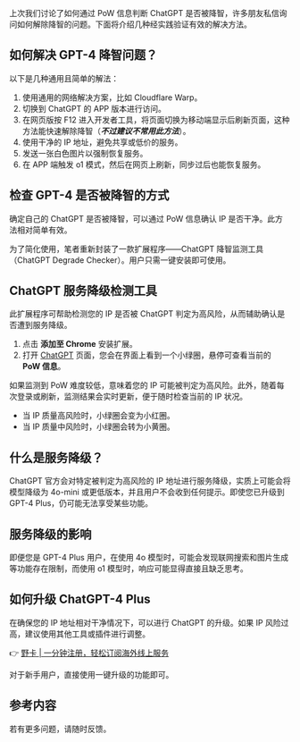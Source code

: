 上次我们讨论了如何通过 PoW 信息判断 ChatGPT 是否被降智，许多朋友私信询问如何解除降智的问题。下面将介绍几种经实践验证有效的解决方法。

## 如何解决 GPT-4 降智问题？

以下是几种通用且简单的解法：

1. 使用通用的网络解决方案，比如 Cloudflare Warp。
2. 切换到 ChatGPT 的 APP 版本进行访问。
3. 在网页版按 F12 进入开发者工具，将页面切换为移动端显示后刷新页面，这种方法能快速解除降智（***不过建议不常用此方法***）。
4. 使用干净的 IP 地址，避免共享或低价的服务。
5. 发送一张白色图片以强制恢复服务。
6. 在 APP 端触发 o1 模式，然后在网页上刷新，同步过后也能恢复服务。

## 检查 GPT-4 是否被降智的方式

确定自己的 ChatGPT 是否被降智，可以通过 PoW 信息确认 IP 是否干净。此方法相对简单有效。

为了简化使用，笔者重新封装了一款扩展程序——ChatGPT 降智监测工具（ChatGPT Degrade Checker）。用户只需一键安装即可使用。

## ChatGPT 服务降级检测工具

此扩展程序可帮助检测您的 IP 是否被 ChatGPT 判定为高风险，从而辅助确认是否遭到服务降级。

1. 点击 **添加至 Chrome** 安装扩展。
2. 打开 [ChatGPT](https://chatgpt.com/) 页面，您会在界面上看到一个小绿圈，悬停可查看当前的 **PoW 信息**。

如果监测到 PoW 难度较低，意味着您的 IP 可能被判定为高风险。此外，随着每次登录或刷新，监测结果会实时更新，便于随时检查当前的 IP 状况。

- 当 IP 质量高风险时，小绿圈会变为小红圈。
- 当 IP 质量中风险时，小绿圈会转为小黄圈。

## 什么是服务降级？

ChatGPT 官方会对特定被判定为高风险的 IP 地址进行服务降级，实质上可能会将模型降级为 4o-mini 或更低版本，并且用户不会收到任何提示。即使您已升级到 GPT-4 Plus，仍可能无法享受某些功能。

## 服务降级的影响

即便您是 GPT-4 Plus 用户，在使用 4o 模型时，可能会发现联网搜索和图片生成等功能存在限制，而使用 o1 模型时，响应可能显得直接且缺乏思考。

## 如何升级 ChatGPT-4 Plus

在确保您的 IP 地址相对干净情况下，可以进行 ChatGPT 的升级。如果 IP 风险过高，建议使用其他工具或插件进行调整。

👉 [野卡 | 一分钟注册，轻松订阅海外线上服务](https://bit.ly/bewildcard)

对于新手用户，直接使用一键升级的功能即可。

## 参考内容

若有更多问题，请随时反馈。
